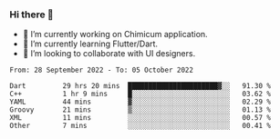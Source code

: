 ### Hi there 👋

<!--
**devcat37/devcat37** is a ✨ _special_ ✨ repository because its `README.md` (this file) appears on your GitHub profile.-->


- 🔭 I’m currently working on Chimicum application.
- 🌱 I’m currently learning Flutter/Dart.
- 👯 I’m looking to collaborate with UI designers.
<!-- - 🤔 I’m looking for help with ... -->

<!--START_SECTION:waka-->

```text
From: 28 September 2022 - To: 05 October 2022

Dart         29 hrs 20 mins  ██████████████████████▓░░   91.30 %
C++          1 hr 9 mins     █░░░░░░░░░░░░░░░░░░░░░░░░   03.62 %
YAML         44 mins         ▓░░░░░░░░░░░░░░░░░░░░░░░░   02.29 %
Groovy       21 mins         ▒░░░░░░░░░░░░░░░░░░░░░░░░   01.13 %
XML          11 mins         ░░░░░░░░░░░░░░░░░░░░░░░░░   00.57 %
Other        7 mins          ░░░░░░░░░░░░░░░░░░░░░░░░░   00.41 %
```

<!--END_SECTION:waka-->
